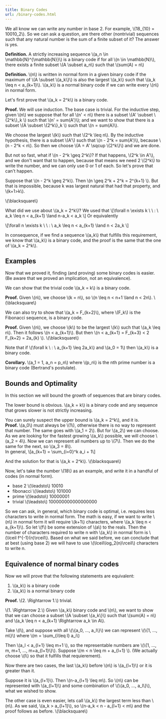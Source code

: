 ```yaml
---
title: Binary Codes
url: /binary-codes.html
---
```


We all know we can write any number in base 2. For example, \\(18_{10} = 10010_2\\). So we can ask a question, are there other (nontrivial) sequences such that any natural number is the sum of a finite subset of it? The answer is yes.

<!--more-->

**Definition.** A strictly increasing sequence \\(a_n \\in \\mathbb{N}^{\\mathbb{N}}\\) is a binary code if for all \\(n \\in \\mathbb{N}\\), there exists a finite subset  \\(A \\subset a_n\\) such that \\(sum(A) = n\\)

**Definition.** \\(n\\) is written in normal form in a given binary code if the maximum of \\(A \\subset \\{a_k\\}\\) is also the largest \\(a_k\\) such that \\(a_k \\leq n < a_{k+1}\\). \\(a_k\\) is a normal binary code if we can write every  \\(n\\) in normal form.

Let's first prove that \\(a_k = 2^k\\) is a binary code.

**Proof.** We will use induction. The base case is trivial.
For the inductive step, given \\(n\\) we suppose that for all \\(n' < n\\) there is a subset \\(A' \\subset \\{2^k\\}_k \\)  such that \\(n' = sum(A')\\); and we want to show that there is a subset  \\(A \\subset \\{2^k\\}_k \\) such that \\(n = sum(A)\\).

We choose the largest \\(k\\) such that \\(2^k \\leq n\\). By the inductive hypothesis, there is a subset \\(A'\\) such that \\(n - 2^k = sum(A')\\), because \\(n - 2^k < n\\). So then we choose \\(A = A' \\sqcup \\{2^k\\}\\) and we are done.

But not so fast, what if \\(n - 2^k \\geq 2^k\\)? If that happens, \\(2^k \\in A'\\), and we don't want that to happen, because that means we need 2 \\(2^k\\) to write the number, and we can only use 0 or 1 of each. So let's prove that can't happen.     

Suppose that  \\(n - 2^k \\geq 2^k\\). Then  \\(n \\geq 2^k + 2^k = 2^{k+1} \\). But that is impossible, because k was largest natural that had that property, and \\(k+1>k\\).

\\(\\blacksquare\\)

What did we use about \\(a_k = 2^k\\)? We used that
\\[\\forall n \\exists k \\ \\ : \\ a_k \\leq n < a_{k+1}  \\land n-a_k < a_k \\]
Or equivalently

\\[\\forall n \\exists k \\ \\ : \\ a_k \\leq n < a_{k+1}  \\land n < 2a_k \\]


In consequence, if we find a sequence \\(a_k\\) that fulfills this requirement, we know that \\(a_k\\) is a binary code, and the proof is the same that the one of \\(a_k = 2^k\\). 

Examples
--------

Now that we proved it, finding (and proving) some binary codes is easier. (Be aware that we proved an implication, not an equivalence).

We can show that the trivial code \\(a_k = k\\) is a binary code.

**Proof.** Given \\(n\\), we choose \\(k = n\\), so \\(n \\leq n < n+1 \\land n < 2n\\). \\(\\blacksquare\\)


We can also try to show that \\(a_k = F_{k+2}\\), where \\(F_k\\) is the Fibonacci sequence, is a binary code.


**Proof.** Given \\(n\\), we choose \\(k\\) to be the largest \\(k\\) such that \\(a_k \\leq n\\). Then it follows \\(n < a_{k+1}\\). But then \\(n < a_{k+1} = F_{k+3} < 2 F_{k+2} = 2a_{k} \\). \\(\\blacksquare\\)


Note that if \\(\\forall k \ : \ a_{k+1} \\leq 2a_k\\) and \\(a_0 = 1\\) then \\(a_k\\) is a binary code.

**Corollary.** \\(a_1 = 1, a_n = p_n\\) where \\(p_n\\) is the nth prime number is a binary code (Bertrand's postulate).

Bounds and Optimality
--------------------

In this section we will bound the growth of sequences that are binary codes.

The lower bound is obvious. \\(a_k = k\\) is a binary code and any sequence that grows  slower is not strictly increasing.

You can surely suspect the upper bound is \\(a_k = 2^k\\), and it is.    
**Proof.** \\(a_0\\) must always be \\(1\\), otherwise there is no way to represent that number. The same goes with \\(a_1 = 2\\). But for \\(a_2\\) we can choose.
As we are looking for the fastest growing \\(a_k\\) possible, we will choose \\(a_2 = 4\\). Now we can represent all numbers up to \\(7\\).
Then we do the same for the next, so \\(a_3 = 8\\).    
In general, 
\\[a_{k+1} = \\sum_{i=0}^k a_i + 1\\]

And the solution for that is \\(a_k = 2^k\\).
\\(\\blacksquare\\)

Now, let's take the number \\(18\\) as an example, and write it in a handful of codes (in normal form).

* base 2 \\(\\leadsto\\) 10010
* fibonacci \\(\\leadsto\\) 101000
* prime \\(\\leadsto\\) 10000001
* trivial \\(\\leadsto\\) 100000000000000000

So we can ask, in general, which binary code is optimal, i.e. requires less characters to write in normal form. The math is easy, if we want to write \\(n\\) in normal form it will require \\(k+1\\) characters, where \\(a_k \\leq n < a_{k+1}\\).
  So let \\(f\\) be some extension of \\(a\\) to the reals. Then the number of characters required to write n with \\(a_k\\) in normal form is \\(\\lceil f^{-1}(n)\\rceil\\). Based on what we said before, we can conclude that at best (using base 2) we will have to use \\(\\lceil\\log_2(n)\\rceil\\) characters to write n.



Equivalence of normal binary codes
----------------------------------

Now we will prove that the following statements are equivalent:

1. \\(a_k\\) is a binary code
2. \\(a_k\\) is a normal binary code


**Proof.**  \\(2. \\Rightarrow 1.\\) trivial.

\\(1. \\Rightarrow 2.\\) 
Given \\(a_k\\) binary code and \\(n\\), we want to show that we can choose a subset \\(A \\subset \\{a_k\\}\\) such that \\(sum(A) = n\\) and \\(a_k \\leq n < a_{k+1} \\Rightarrow a_k \\in A\\).


Take \\(l\\), and suppose with all \\(\\{a_0, ..., a_l\\}\\) we can represent \\(\\{1, ..., m\\}\\) where \\(m = \\sum_{i\\leq l} a_i\\)

Then \\(a_l < a_{l+1} \\leq m+1 \\), so the representable numbers are \\(\\{1, ..., m, m+1, ..., m+a_{l+1}\\}\\). Suppose \\(m < n \\leq m + a_{l+1} \\). (We actually choose \\(l\\) so that it fulfills that requierement).

Now there are two cases, the last \\(a_k\\) before \\(n\\) is \\(a_{l+1}\\) or it is greater than it.

Suppose it is \\(a_{l+1}\\). Then \\(n-a_{l+1} \\leq m\\). So \\(n\\) can be represented with \\(a_{l+1}\\) and some combination of \\(\\{a_0, ..., a_l\\}\\), what we wished to show.


The other case is even easier, lets call \\(a_k\\) the largest term less than \\(n\\). As we said, \\(a_k > a_{l+1}\\), so \\(n-a_k < n - a_{l+1} < m\\) and the proof follows as before.
\\(\\blacksquare\\)



